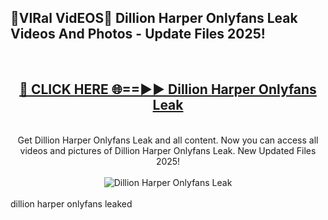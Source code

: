 <h2>🔴VIRal VidEOS🔴 Dillion Harper Onlyfans Leak Videos And Photos - Update Files 2025!</h2>
<br>
<div align="center">
<h2><a href="https://virallinks.top/odZfE0" rel="nofollow">🔴 CLICK HERE 🌐==►► Dillion Harper Onlyfans Leak</a></h2>
<br>
Get Dillion Harper Onlyfans Leak and all content. Now you can access all videos and pictures of Dillion Harper Onlyfans Leak. New Updated Files 2025!
<br>
<br>
<a href="https://virallinks.top/odZfE0" rel="nofollow" data-target="animated-image.originalLink"><img src="https://i.imgur.com/dJHk4Zq.gif)" alt="Dillion Harper Onlyfans Leak" style="max-width: 100%; display: inline-block;" data-target="animated-image.originalImage"></a>
</div>
<br>
dillion harper onlyfans leaked